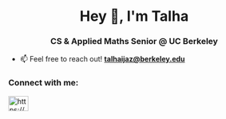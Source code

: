 <h1 align="center">Hey 👋, I'm Talha</h1>
<h3 align="center">CS & Applied Maths Senior @ UC Berkeley</h3>

- 📫 Feel free to reach out! **talhaijaz@berkeley.edu**

<h3 align="left">Connect with me:</h3>
<p align="left">
<a href="https://www.linkedin.com/in/talhaiijaz/" target="blank"><img align="center" src="https://raw.githubusercontent.com/rahuldkjain/github-profile-readme-generator/master/src/images/icons/Social/linked-in-alt.svg" alt="https://www.linkedin.com/in/talhaiijaz/" height="30" width="40" /></a>
</p>

<!--
**talhaiijaz/talhaiijaz** is a ✨ _special_ ✨ repository because its `README.md` (this file) appears on your GitHub profile.

Here are some ideas to get you started:

- 🔭 I’m currently working on ...
- 🌱 I’m currently learning ...
- 👯 I’m looking to collaborate on ...
- 🤔 I’m looking for help with ...
- 💬 Ask me about ...
- 📫 How to reach me: ...
- 😄 Pronouns: ...
- ⚡ Fun fact: ...
-->
